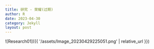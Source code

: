 ```yaml
---
title: 研究 - 荣耀(过期)
author: R
date: 2023-04-30
category: Jekyll
layout: post
---
```


![Research01]({{ '/assets/Image_20230429225051.png' | relative_url }})

